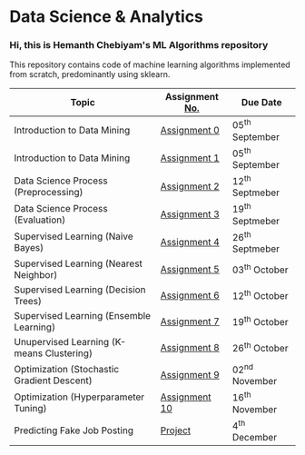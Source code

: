 # Data Science & Analytics

### Hi, this is Hemanth Chebiyam's ML Algorithms repository 
This repository contains code of machine learning algorithms implemented from scratch, predominantly using sklearn.


 Topic | Assignment <u>No. | Due Date
------- | ------------------- | ---
Introduction to Data Mining | [Assignment 0](https://github.com/hemanthchebiyam/DSCI-633/blob/main/assignments/assignment0.md) | 05<sup>th</sup> September
Introduction to Data Mining | [Assignment 1](https://github.com/hemanthchebiyam/DSCI-633/blob/main/assignments/assignment1.md) | 05<sup>th</sup> September 
Data Science Process (Preprocessing) | [Assignment 2](https://github.com/hemanthchebiyam/DSCI-633/blob/main/assignments/assignment2.md) | 12<sup>th</sup> Septmeber
Data Science Process (Evaluation) | [Assignment 3](https://github.com/hemanthchebiyam/DSCI-633/blob/main/assignments/assignment3.md) | 19<sup>th</sup> Septmeber
Supervised Learning (Naive Bayes) | [Assignment 4](https://github.com/hemanthchebiyam/DSCI-633/blob/main/assignments/assignment4.md) | 26<sup>th</sup> Septmeber
Supervised Learning (Nearest Neighbor) | [Assignment 5](https://github.com/hemanthchebiyam/DSCI-633/blob/main/assignments/assignment5.md) | 03<sup>th</sup> October
Supervised Learning (Decision Trees) | [Assignment 6](https://github.com/hemanthchebiyam/DSCI-633/blob/main/assignments/assignment6.md) | 12<sup>th</sup> October
Supervised Learning (Ensemble Learning) | [Assignment 7](https://github.com/hemanthchebiyam/DSCI-633/blob/main/assignments/assignment7.md) | 19<sup>th</sup> October
Unupervised Learning (K-means Clustering) | [Assignment 8](https://github.com/hemanthchebiyam/DSCI-633/blob/main/assignments/assignment8.md) | 26<sup>th</sup> October
Optimization (Stochastic Gradient Descent) | [Assignment 9](https://github.com/hemanthchebiyam/DSCI-633/blob/main/assignments/assignment9.md) | 02<sup>nd</sup> November
Optimization (Hyperparameter Tuning) | [Assignment 10](https://github.com/hemanthchebiyam/DSCI-633/blob/main/assignments/assignment10.md) | 16<sup>th</sup> November
Predicting Fake Job Posting | [Project](https://github.com/hemanthchebiyam/DSCI-633/blob/main/assignments/project.md) | 4<sup>th</sup> December
